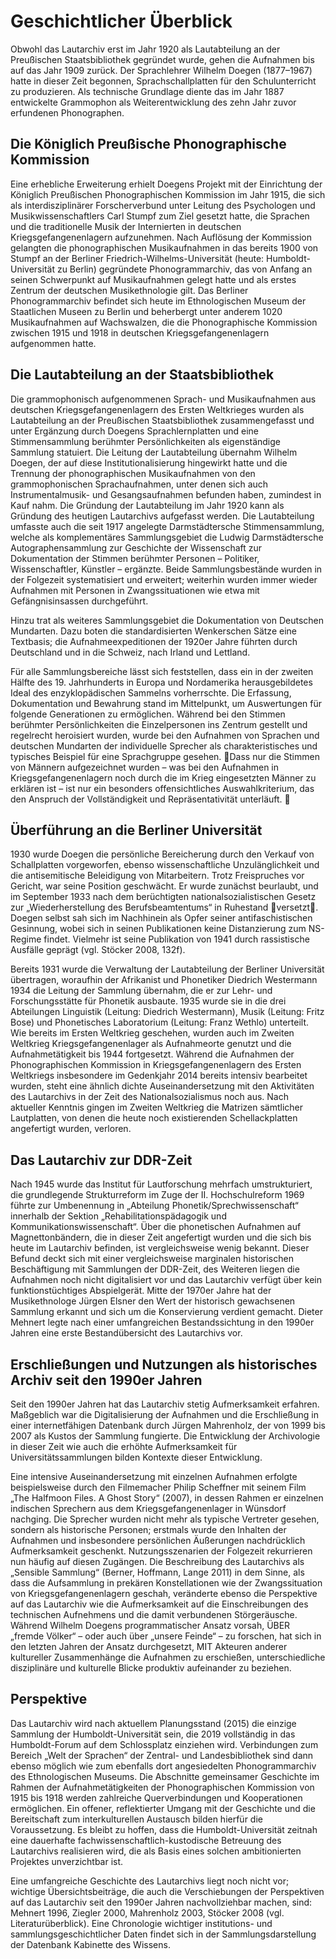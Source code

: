 
# Geschichtlicher Überblick

Obwohl das Lautarchiv erst im Jahr 1920 als Lautabteilung an der Preußischen Staatsbibliothek gegründet wurde, gehen die Aufnahmen bis auf das Jahr 1909 zurück. Der Sprachlehrer Wilhelm Doegen (1877–1967) hatte in dieser Zeit begonnen, Sprachschallplatten für den Schulunterricht zu produzieren. Als technische Grundlage diente das im Jahr 1887 entwickelte Grammophon als Weiterentwicklung des zehn Jahr zuvor erfundenen Phonographen.

## Die Königlich Preußische Phonographische Kommission

Eine erhebliche Erweiterung erhielt Doegens Projekt mit der Einrichtung der Königlich Preußischen Phonographischen Kommission im Jahr 1915, die sich als interdisziplinärer Forscherverbund unter Leitung des Psychologen und Musikwissenschaftlers Carl Stumpf  zum Ziel gesetzt hatte, die Sprachen und die traditionelle Musik der Internierten in deutschen Kriegsgefangenenlagern aufzunehmen. Nach Auflösung der Kommission gelangten die phonographischen Musikaufnahmen in das bereits 1900 von Stumpf an der Berliner Friedrich-Wilhelms-Universität (heute: Humboldt-Universität zu Berlin) gegründete Phonogrammarchiv, das von Anfang an seinen Schwerpunkt auf Musikaufnahmen gelegt hatte und als erstes Zentrum der deutschen Musikethnologie gilt. Das Berliner Phonogrammarchiv befindet sich heute im Ethnologischen Museum der Staatlichen Museen zu Berlin und beherbergt unter anderem 1020 Musikaufnahmen auf Wachswalzen, die die Phonographische Kommission zwischen 1915 und 1918 in deutschen Kriegsgefangenenlagern aufgenommen hatte. 

## Die Lautabteilung an der Staatsbibliothek

Die grammophonisch aufgenommenen Sprach- und Musikaufnahmen aus deutschen Kriegsgefangenenlagern des Ersten Weltkrieges wurden als Lautabteilung an der Preußischen Staatsbibliothek zusammengefasst und unter Ergänzung durch Doegens Sprachlernplatten und eine Stimmensammlung berühmter Persönlichkeiten als eigenständige Sammlung statuiert. Die Leitung der Lautabteilung übernahm Wilhelm Doegen, der auf diese Institutionalisierung hingewirkt hatte und die Trennung der phonographischen Musikaufnahmen von den grammophonischen Sprachaufnahmen, unter denen sich auch Instrumentalmusik- und Gesangsaufnahmen befunden haben, zumindest in Kauf nahm. Die Gründung der Lautabteilung im Jahr 1920 kann als Gründung des heutigen Lautarchivs aufgefasst werden. Die Lautabteilung umfasste auch die seit 1917 angelegte Darmstädtersche Stimmensammlung, welche als komplementäres Sammlungsgebiet die Ludwig Darmstädtersche Autographensammlung zur Geschichte der Wissenschaft  zur Dokumentation der Stimmen berühmter Personen – Politiker, Wissenschaftler, Künstler – ergänzte. Beide Sammlungsbestände wurden in der Folgezeit systematisiert und erweitert; weiterhin wurden immer wieder Aufnahmen mit Personen in Zwangssituationen wie etwa mit Gefängnisinsassen durchgeführt. 

Hinzu trat als weiteres Sammlungsgebiet die Dokumentation von Deutschen Mundarten. Dazu boten die standardisierten Wenkerschen Sätze eine Textbasis; die Aufnahmeexpeditionen der 1920er Jahre führten durch Deutschland und in die Schweiz, nach Irland und Lettland. 

Für alle Sammlungsbereiche lässt sich feststellen, dass ein in der zweiten Hälfte des 19. Jahrhunderts in Europa und Nordamerika herausgebildetes Ideal des enzyklopädischen Sammelns vorherrschte. Die Erfassung, Dokumentation und Bewahrung stand im Mittelpunkt, um Auswertungen für folgende Generationen zu ermöglichen. Während bei den Stimmen berühmter Persönlichkeiten die Einzelpersonen ins Zentrum gestellt und regelrecht heroisiert wurden, wurde bei den Aufnahmen von Sprachen und deutschen Mundarten der individuelle Sprecher als charakteristisches und typisches Beispiel für eine Sprachgruppe gesehen. Dass nur die Stimmen von Männern aufgezeichnet wurden – was bei den Aufnahmen in Kriegsgefangenenlagern noch durch die im Krieg eingesetzten Männer zu erklären ist – ist nur ein besonders offensichtliches Auswahlkriterium, das den Anspruch der Vollständigkeit und Repräsentativität unterläuft. 

## Überführung an die Berliner Universität

1930 wurde Doegen die persönliche Bereicherung durch den Verkauf von Schallplatten vorgeworfen, ebenso wissenschaftliche Unzulänglichkeit und die antisemitische Beleidigung von Mitarbeitern. Trotz Freispruches vor Gericht, war seine Position geschwächt. Er wurde zunächst beurlaubt, und im September 1933 nach dem berüchtigten nationalsozialistischen Gesetz zur „Wiederherstellung des Berufsbeamtentums“ in Ruhestand versetzt. Doegen selbst sah sich im Nachhinein als Opfer seiner antifaschistischen Gesinnung, wobei sich in seinen Publikationen keine Distanzierung zum NS-Regime findet. Vielmehr ist seine Publikation von 1941 durch rassistische Ausfälle geprägt (vgl. Stöcker 2008, 132f).

Bereits 1931 wurde die Verwaltung der Lautabteilung der Berliner Universität übertragen, woraufhin der Afrikanist und Phonetiker Diedrich Westermann 1934 die Leitung der Sammlung übernahm, die er zur Lehr- und Forschungsstätte für Phonetik ausbaute. 1935 wurde sie in die drei Abteilungen Linguistik (Leitung: Diedrich Westermann), Musik (Leitung: Fritz Bose) und Phonetisches Laboratorium (Leitung: Franz Wethlo) unterteilt. Wie bereits im Ersten Weltkrieg geschehen, wurden auch im Zweiten Weltkrieg Kriegsgefangenenlager als Aufnahmeorte genutzt und die Aufnahmetätigkeit bis 1944 fortgesetzt. Während die Aufnahmen der Phonographischen Kommission in Kriegsgefangenenlagern des Ersten Weltkriegs insbesondere im Gedenkjahr 2014 bereits intensiv bearbeitet wurden, steht eine ähnlich dichte Auseinandersetzung mit den Aktivitäten des Lautarchivs in der Zeit des Nationalsozialismus noch aus. Nach aktueller Kenntnis gingen im Zweiten Weltkrieg die Matrizen sämtlicher Lautplatten, von denen die heute noch existierenden Schellackplatten angefertigt wurden, verloren. 

## Das Lautarchiv zur DDR-Zeit

Nach 1945 wurde das Institut für Lautforschung mehrfach umstrukturiert, die grundlegende Strukturreform im Zuge der II. Hochschulreform 1969 führte zur Umbenennung in „Abteilung Phonetik/Sprechwissenschaft“ innerhalb der Sektion „Rehabilitationspädagogik und Kommunikationswissenschaft“. Über die phonetischen Aufnahmen auf Magnettonbändern, die in dieser Zeit angefertigt wurden und die sich bis heute im Lautarchiv befinden, ist vergleichsweise wenig bekannt. Dieser Befund deckt sich mit einer vergleichsweise marginalen historischen Beschäftigung mit Sammlungen der DDR-Zeit, des Weiteren liegen die Aufnahmen noch nicht digitalisiert vor und das Lautarchiv verfügt über kein funktionstüchtiges Abspielgerät. 
Mitte der 1970er Jahre hat der Musikethnologe Jürgen Elsner den Wert der historisch gewachsenen Sammlung erkannt und sich um die Konservierung verdient gemacht. Dieter Mehnert legte nach einer umfangreichen Bestandssichtung in den 1990er Jahren eine erste Bestandübersicht des Lautarchivs vor. 

## Erschließungen und Nutzungen als historisches Archiv seit den 1990er Jahren

Seit den 1990er Jahren hat das Lautarchiv stetig Aufmerksamkeit erfahren. Maßgeblich war die Digitalisierung der Aufnahmen und die Erschließung in einer internetfähigen Datenbank durch Jürgen Mahrenholz, der von 1999 bis 2007 als Kustos der Sammlung fungierte. Die Entwicklung der Archivologie in dieser Zeit wie auch die erhöhte Aufmerksamkeit für Universitätssammlungen bilden Kontexte dieser Entwicklung.  

Eine intensive Auseinandersetzung mit einzelnen Aufnahmen erfolgte beispielsweise durch den Filmemacher Philip Scheffner mit seinem Film „The Halfmoon Files. A Ghost Story“ (2007), in dessen Rahmen er einzelnen indischen Sprechern aus dem Kriegsgefangenenlager in Wünsdorf nachging. Die Sprecher wurden nicht mehr als typische Vertreter gesehen, sondern als historische Personen; erstmals wurde den Inhalten der Aufnahmen und insbesondere persönlichen Äußerungen nachdrücklich Aufmerksamkeit geschenkt. Nutzungsszenarien der Folgezeit rekurrieren nun häufig auf diesen Zugängen. Die Beschreibung des Lautarchivs als „Sensible Sammlung“ (Berner, Hoffmann, Lange 2011) in dem Sinne, als dass die Aufsammlung in prekären Konstellationen wie der Zwangssituation von Kriegsgefangenenlagern geschah, veränderte ebenso die Perspektive auf das Lautarchiv wie die Aufmerksamkeit auf die Einschreibungen des technischen Aufnehmens und die damit verbundenen Störgeräusche. Während Wilhelm Doegens programmatischer Ansatz vorsah, ÜBER „fremde Völker“ – oder auch über „unsere Feinde“ – zu forschen, hat sich in den letzten Jahren der Ansatz durchgesetzt, MIT Akteuren anderer kultureller Zusammenhänge die Aufnahmen zu erschießen, unterschiedliche disziplinäre und kulturelle Blicke produktiv aufeinander zu beziehen.

## Perspektive 

Das Lautarchiv wird nach aktuellem Planungsstand (2015) die einzige Sammlung der Humboldt-Universität sein, die 2019 vollständig in das Humboldt-Forum auf dem Schlossplatz einziehen wird. Verbindungen zum Bereich „Welt der Sprachen“ der Zentral- und Landesbibliothek sind dann ebenso möglich wie zum ebenfalls dort angesiedelten Phonogrammarchiv des Ethnologischen Museums. Die Abschnitte gemeinsamer Geschichte im Rahmen der Aufnahmetätigkeiten der Phonographischen Kommission von 1915 bis 1918 werden zahlreiche Querverbindungen und Kooperationen ermöglichen. Ein offener, reflektierter Umgang mit der Geschichte und die Bereitschaft zum interkulturellen Austausch bilden hierfür die Voraussetzung. Es bleibt zu hoffen, dass die Humboldt-Universität zeitnah eine dauerhafte fachwissenschaftlich-kustodische Betreuung des Lautarchivs realisieren wird, die als Basis eines solchen ambitionierten Projektes unverzichtbar ist. 

Eine umfangreiche Geschichte des Lautarchivs liegt noch nicht vor; wichtige Übersichtsbeiträge, die auch die Verschiebungen der Perspektiven auf das Lautarchiv seit den 1990er Jahren nachvollziehbar machen, sind: Mehnert 1996, Ziegler 2000, Mahrenholz 2003, Stöcker 2008 (vgl. Literaturüberblick). Eine Chronologie wichtiger institutions- und sammlungsgeschichtlicher Daten findet sich in der Sammlungsdarstellung der Datenbank Kabinette des Wissens.
